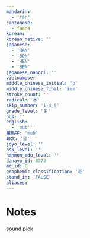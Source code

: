 ```yaml
---
mandarin:
  - 'fán'
cantonese:
  - faan4
korean:
korean_native: ''
japanese:
  - 'HAN'
  - 'BON'
  - 'HEN'
  - 'BEN'
japanese_nanori: ''
vietnamese:
middle_chinese_initial: 'b'
middle_chinese_final: 'ɨɐm'
stroke_count: ''
radical: '木'
skip_number: '1-4-5'
grade_level: '名'
pos: ''
english:
  - 'mub'''
羅馬字: 'mub'
韓文: '뭅'
joyo_level: ''
hsk_level: ''
hanmun_edu_level: ''
danayo_id: 8373
mc_id: 0
graphemic_classification: '乏'
stand_in: 'FALSE'
aliases:
---
```


# Notes
sound pick
